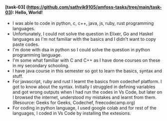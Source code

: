 #### [task-03] (https://github.com/sathvik9105/amfoss-tasks/tree/main/task-03): Hello, World!

- I was able to code in python, c, c++, java, js, ruby, rust programming languages.
- Unfortunately, I could not solve the question in Elixer, Go and Haskel languages as I'm not familiar with the basics and I didn't want to copy paste codes.
- I'm done with dsa in python so I could solve the question in python programming language. 
- I'm some what familiar with C and C++ as I have done courses on these in my secondary schooling.
- I have java course in this semester so got to learn the basics, syntax and stuff.
- For javascript, ruby and rust I learnt the basics from codechef platform. I got to know about the syntax. Initially I struggled in defining variables and got wrong outputs when I had run the codes in Vs Code, but later on I browsed the internet, understood my mistakes and learnt from them. (Resource: Geeks for Geeks, Codechef, freecodecamp.org)
- For coding in python language, I used google colab and for rest of the languages, I coded in Vs Code by installing the extesions.
